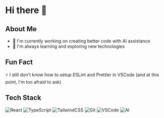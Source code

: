 # Hi there 👋

## About Me
* 🔭 I'm currently working on creating better code with AI assistance
* 🌱 I'm always learning and exploring new technologies

## Fun Fact
⚡ I still don't know how to setup ESLint and Prettier in VSCode (and at this point, I'm too afraid to ask)

## Tech Stack
![React](https://img.shields.io/badge/react-%2320232a.svg?style=for-the-badge&logo=react&logoColor=%2361DAFB)
![TypeScript](https://img.shields.io/badge/typescript-%23007ACC.svg?style=for-the-badge&logo=typescript&logoColor=white)
![TailwindCSS](https://img.shields.io/badge/tailwindcss-%2338B2AC.svg?style=for-the-badge&logo=tailwind-css&logoColor=white)
![Git](https://img.shields.io/badge/git-%23F05033.svg?style=for-the-badge&logo=git&logoColor=white)
![VSCode](https://img.shields.io/badge/Visual%20Studio%20Code-0078d7.svg?style=for-the-badge&logo=visual-studio-code&logoColor=white)
![AI](https://img.shields.io/badge/AI%20Development-00C4CC?style=for-the-badge&logo=ai&logoColor=white)
